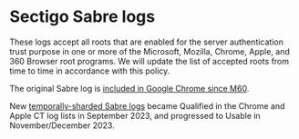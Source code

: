 # Sectigo Sabre logs
These logs accept all roots that are enabled for the server authentication trust purpose in one or more of the Microsoft, Mozilla, Chrome, Apple, and 360 Browser root programs.
We will update the list of accepted roots from time to time in accordance with this policy.

The original Sabre log is [included in Google Chrome since M60](https://bugs.chromium.org/p/chromium/issues/detail?id=703700).

New [temporally-sharded Sabre logs](https://bugs.chromium.org/p/chromium/issues/detail?id=703700#c56) became Qualified in the Chrome and Apple CT log lists in September 2023, and progressed to Usable in November/December 2023.
